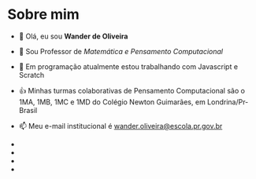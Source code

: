 # Sobre mim

- 👀 Olá, eu sou **Wander de Oliveira**
- 👋 Sou Professor de *Matemática e Pensamento Computacional*
- 🌱 Em programação atualmente estou trabalhando com Javascript e Scratch
- :+1: Minhas turmas colaborativas de Pensamento Computacional são o 1MA, 1MB, 1MC e 1MD do Colégio Newton Guimarães, em Londrina/Pr-Brasil
- 📫 Meu e-mail institucional é wander.oliveira@escola.pr.gov.br
- 
- 
- 

- 

<!---
Wander314/Wander314 is a ✨ special ✨ repository because its `README.md` (this file) appears on your GitHub profile.
You can click the Preview link to take a look at your changes.
--->
